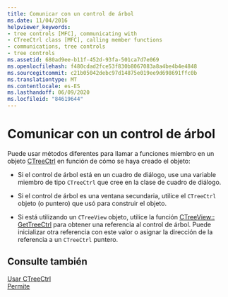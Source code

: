 ```yaml
---
title: Comunicar con un control de árbol
ms.date: 11/04/2016
helpviewer_keywords:
- tree controls [MFC], communicating with
- CTreeCtrl class [MFC], calling member functions
- communications, tree controls
- tree controls
ms.assetid: 680ad9ee-b11f-452d-93fa-501ca7d7e069
ms.openlocfilehash: f480cdad2fce53f830b8067083a8a4be4b4e4848
ms.sourcegitcommit: c21b05042debc97d14875e019ee9d698691ffc0b
ms.translationtype: MT
ms.contentlocale: es-ES
ms.lasthandoff: 06/09/2020
ms.locfileid: "84619644"
---
```

# <a name="communicating-with-a-tree-control"></a>Comunicar con un control de árbol

Puede usar métodos diferentes para llamar a funciones miembro en un objeto [CTreeCtrl](reference/ctreectrl-class.md) en función de cómo se haya creado el objeto:

- Si el control de árbol está en un cuadro de diálogo, use una variable miembro de tipo `CTreeCtrl` que cree en la clase de cuadro de diálogo.

- Si el control de árbol es una ventana secundaria, utilice el `CTreeCtrl` objeto (o puntero) que usó para construir el objeto.

- Si está utilizando un `CTreeView` objeto, utilice la función [CTreeView:: GetTreeCtrl](reference/ctreeview-class.md#gettreectrl) para obtener una referencia al control de árbol. Puede inicializar otra referencia con este valor o asignar la dirección de la referencia a un `CTreeCtrl` puntero.

## <a name="see-also"></a>Consulte también

[Usar CTreeCtrl](using-ctreectrl.md)<br/>
[Permite](controls-mfc.md)
